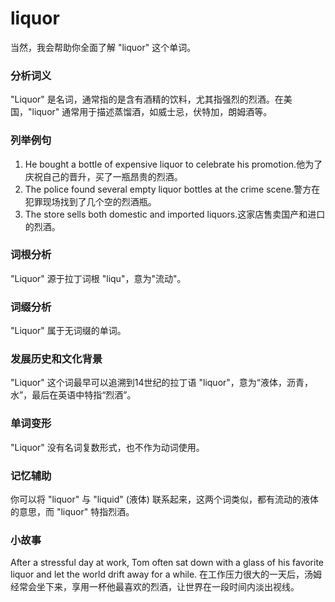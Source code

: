 # liquor

当然，我会帮助你全面了解 "liquor" 这个单词。

  

### 分析词义

  

"Liquor" 是名词，通常指的是含有酒精的饮料，尤其指强烈的烈酒。在美国，"liquor" 通常用于描述蒸馏酒，如威士忌，伏特加，朗姆酒等。

  

### 列举例句

  

1.  He bought a bottle of expensive liquor to celebrate his promotion.他为了庆祝自己的晋升，买了一瓶昂贵的烈酒。
2.  The police found several empty liquor bottles at the crime scene.警方在犯罪现场找到了几个空的烈酒瓶。
3.  The store sells both domestic and imported liquors.这家店售卖国产和进口的烈酒。

  

### 词根分析

  

"Liquor" 源于拉丁词根 "liqu"，意为"流动"。

  

### 词缀分析

  

"Liquor" 属于无词缀的单词。

  

### 发展历史和文化背景

  

"Liquor" 这个词最早可以追溯到14世纪的拉丁语 "liquor"，意为“液体，沥青，水”，最后在英语中特指“烈酒”。

  

### 单词变形

  

"Liquor" 没有名词复数形式，也不作为动词使用。

  

### 记忆辅助

  

你可以将 "liquor" 与 "liquid" (液体) 联系起来，这两个词类似，都有流动的液体的意思，而 "liquor" 特指烈酒。

  

### 小故事

  

After a stressful day at work, Tom often sat down with a glass of his favorite liquor and let the world drift away for a while. 在工作压力很大的一天后，汤姆经常会坐下来，享用一杯他最喜欢的烈酒，让世界在一段时间内淡出视线。
